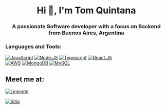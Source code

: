 <h1 align="center">Hi 👋, I'm Tom Quintana</h1>
<h3 align="center">A passionate Software developer with a focus on Backend from Buenos Aires, Argentina</h3>


<h3 align="left">Languages and Tools:</h3>

[![JavaScript](https://img.shields.io/badge/JavaScript-F7DF1E?style=for-the-badge&logo=javascript&logoColor=white&labelColor=101010)]()
[![Node.JS](https://img.shields.io/badge/Node.JS-339933?style=for-the-badge&logo=node.js&logoColor=white&labelColor=101010)]()
[![Typescript](https://img.shields.io/badge/Typescript.JS-3178C6?style=for-the-badge&logo=typescript&logoColor=white&labelColor=101010)]()
[![React.JS](https://img.shields.io/badge/React.JS-61DAFB?style=for-the-badge&logo=react&logoColor=white&labelColor=101010)]()
</br>
[![AWS](https://img.shields.io/badge/AWS-232F3E?style=for-the-badge&logo=amazon-aws&logoColor=white&labelColor=101010)]()
[![MongoDB](https://img.shields.io/badge/MongoDB-47A248?style=for-the-badge&logo=mongodb&logoColor=white&labelColor=101010)]()
[![MySQL](https://img.shields.io/badge/MySQL-4479A1?style=for-the-badge&logo=mysql&logoColor=white&labelColor=101010)]()

## Meet me at:
[![LinkedIn](https://img.shields.io/badge/linkedin-Tom_Quintana-0A66C2?style=for-the-badge&logo=linkedin&logoColor=white&labelColor=101010)](https://www.linkedin.com/in/tomas-quintana-7391281b5/)

[![Sitio](https://img.shields.io/badge/Portfolio-tomquintana-FF7200?style=for-the-badge&logo=dev.to&logoColor=white&labelColor=101010)](https://www.tomquintana.site/)


<!--
**TomQuintana/TomQuintana** is a ✨ _special_ ✨ repository because its `README.md` (this file) appears on your GitHub profile.

Here are some ideas to get you started:

- 🔭 I’m learnig working on Python and Solidity
- 🌱 I’m currently learning ...
- 👯 I’m looking to collaborate on ...
- 🤔 I’m looking for help with ...
- 💬 Ask me about ...
- 📫 How to reach me: ...
- 😄 Pronouns: ...
- ⚡ Fun fact: ...
-->
